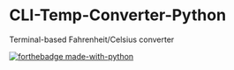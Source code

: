 # CLI-Temp-Converter-Python
Terminal-based Fahrenheit/Celsius converter

[![forthebadge made-with-python](http://ForTheBadge.com/images/badges/made-with-python.svg)](https://www.python.org/)
